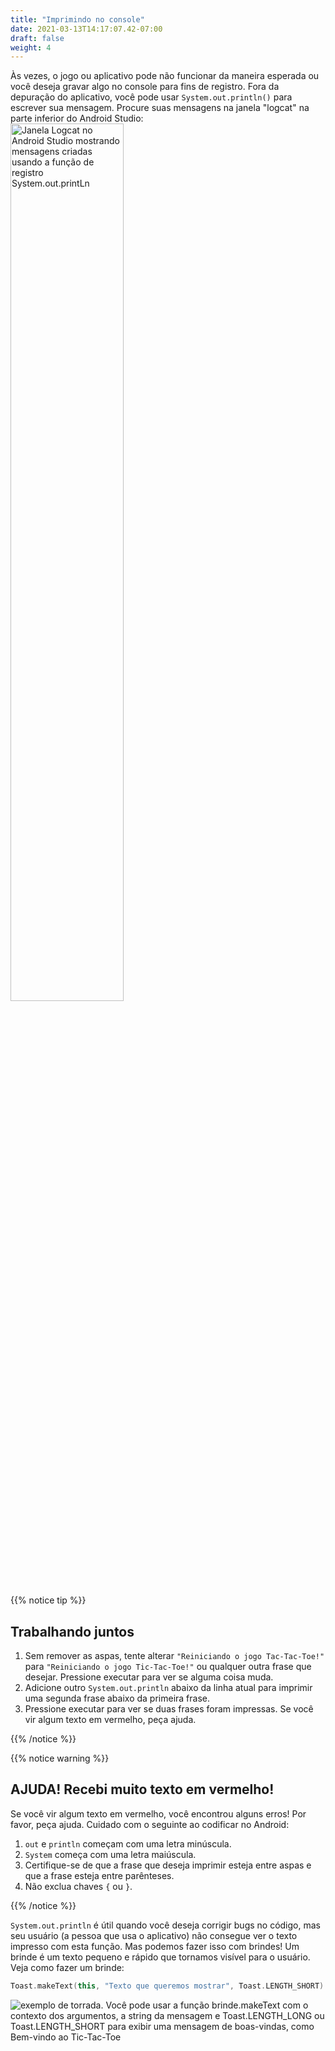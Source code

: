 ```yaml
---
title: "Imprimindo no console"
date: 2021-03-13T14:17:07.42-07:00
draft: false
weight: 4
---
```

Às vezes, o jogo ou aplicativo pode não funcionar da maneira esperada ou você deseja gravar algo no console para fins de registro. Fora da depuração do aplicativo, você pode usar `System.out.println()` para escrever sua mensagem. Procure suas mensagens na janela "logcat" na parte inferior do Android Studio:
<img src="../resources/_gen/images/println.gif" height="60%" width="60%" title="System.out.println()" alt="Janela Logcat no Android Studio mostrando mensagens criadas usando a função de registro System.out.printLn"/>

{{% notice tip %}}

## Trabalhando juntos

1. Sem remover as aspas, tente alterar `"Reiniciando o jogo Tac-Tac-Toe!"` para `"Reiniciando o jogo Tic-Tac-Toe!"` ou qualquer outra frase que desejar. Pressione executar para ver se alguma coisa muda.
2. Adicione outro `System.out.println` abaixo da linha atual para imprimir uma segunda frase abaixo da primeira frase.
3. Pressione executar para ver se duas frases foram impressas. Se você vir algum texto em vermelho, peça ajuda.

{{% /notice %}}

{{% notice warning %}}
## AJUDA! Recebi muito texto em vermelho!

Se você vir algum texto em vermelho, você encontrou alguns erros! Por favor, peça ajuda. Cuidado com o seguinte ao codificar no Android:

1. `out` e `println` começam com uma letra minúscula.
2. `System` começa com uma letra maiúscula.
2. Certifique-se de que a frase que deseja imprimir esteja entre aspas e que a frase esteja entre parênteses.
3. Não exclua chaves `{` ou `}`.

{{% /notice %}}

`System.out.println` é útil quando você deseja corrigir bugs no código, mas seu usuário (a pessoa que usa o aplicativo) não consegue ver o texto impresso com esta função. Mas podemos fazer isso com brindes! Um brinde é um texto pequeno e rápido que tornamos visível para o usuário. Veja como fazer um brinde:

```kotlin
Toast.makeText(this, "Texto que queremos mostrar", Toast.LENGTH_SHORT).show()
```
<img src="../resources/_gen/images/toast_example.png" title="Toast Example" alt="exemplo de torrada. Você pode usar a função brinde.makeText com o contexto dos argumentos, a string da mensagem e Toast.LENGTH_LONG ou Toast.LENGTH_SHORT para exibir uma mensagem de boas-vindas, como Bem-vindo ao Tic-Tac-Toe"/>
